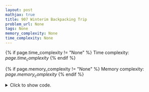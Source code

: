 ```yaml
---
layout: post
mathjax: true
title: 907 Winterim Backpacking Trip
problem_url: None
tags: None
memory_complexity: None
time_complexity: None
---
```




{% if page.time_complexity != "None" %}
Time complexity: ${{ page.time_complexity }}$
{% endif %}

{% if page.memory_complexity != "None" %}
Memory complexity: ${{ page.memory_complexity }}$
{% endif %}

<details>
<summary>
<p style="display:inline">Click to show code.</p>
</summary>
```cpp
{% raw %}
using namespace std;
const int NMAX = 600 + 11;
int n, k, dist[NMAX];
bool simulate(int max_dist)
{
    int dist_left = max_dist, stops = 0;
    for (int i = 0; i < n + 1; ++i)
    {
        if (dist_left >= dist[i])
            dist_left -= dist[i];
        else
        {
            ++stops;
            dist_left = max_dist - dist[i];
        }
        if (stops > k or dist_left < 0)
            return false;
    }
    return true;
}
int binary_search(int l, int r)
{
    while (l < r)
    {
        int mid = (l + r) / 2;
        if (simulate(mid))
            r = mid;
        else
            l = mid + 1;
    }
    return l;
}
int main(void)
{
    int sum;
    while (cin >> n >> k)
    {
        sum = 0;
        for (int i = 0; i < n + 1; ++i)
        {
            cin >> dist[i];
            sum += dist[i];
        }
        cout << binary_search(0, sum) << endl;
    }
    return 0;
}

{% endraw %}
```
</details>


